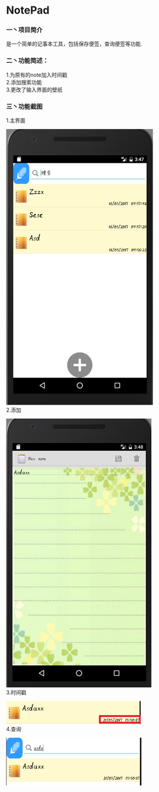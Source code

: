 # NotePad</br>
<h3>一丶项目简介</h3>
是一个简单的记事本工具，包括保存便签，查询便签等功能.</br>
<h3>二丶功能简述：</h3>
1.为原有的note加入时间戳</br>2.添加搜索功能</br>3.更改了输入界面的壁纸</br>
<h3>三丶功能截图</h3>
1.主界面</br>

![](https://github.com/S-HChen/NotePadR/blob/master/app/src/main/res/drawable-ldpi/1.png) </br>
2.添加</br>

![](https://github.com/S-HChen/NotePadR/blob/master/app/src/main/res/drawable-ldpi/2.png) </br>
3.时间戳</br>

![](https://github.com/S-HChen/NotePadR/blob/master/app/src/main/res/drawable-ldpi/3.png) </br>
4.查询</br>

![](https://github.com/S-HChen/NotePadR/blob/master/app/src/main/res/drawable-ldpi/4.png) </br>
